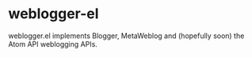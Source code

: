 # weblogger-el
weblogger.el implements Blogger, MetaWeblog and (hopefully soon) the Atom API weblogging APIs.
